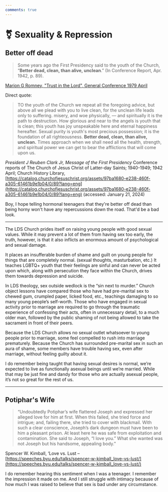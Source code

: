 ```yaml
---
comments: true
---
```

# ⚧️ Sexuality & Repression

## Better off dead

>Some years ago the First Presidency said to the youth of the Church, “**Better dead, clean, than alive, unclean**.” (In Conference Report, Apr. 1942, p. 89).

[Marion G Romney, "Trust in the Lord", General Conference 1979 April](https://www.churchofjesuschrist.org/study/general-conference/1979/04/trust-in-the-lord?lang=eng&id=p31#p31)

Direct quote:
>TO the youth of the Church we repeat all the foregoing advice, but above all we plead with you to live clean, for the unclean life leads only to suffering. misery, and woe physically, — and spiritually it is the path to destruction. How glorious and near to the angels is youth that is clean; this youth has joy unspeakable here and eternal happiness hereafter. Sexual purity is youth's most precious possession; it is the foundation of all righteousness. **Better dead, clean, than alive, unclean.** Times approach when we shall need all the health, strength, and spiritual power we can get to bear the afflictions that will come upon us.

*President J Reuben Clark Jr, Message of the First Presidency*
Conference reports of The Church of Jesus Christ of Latter-day Saints; 1940-1949; 1942 April; Church History Library, [https://catalog.churchofjesuschrist.org/assets/97ba1680-e238-460f-a305-61461b9e1b04/0/89?lang=eng](https://catalog.churchofjesuschrist.org/assets/97ba1680-e238-460f-a305-61461b9e1b04/0/89?lang=eng) (accessed: January 21, 2024)

Boy, I hope telling hormonal teenagers that they're better off dead than being horny won't have any repercussions down the road. That'd be a bad look.

---

The LDS Church prides itself on raising young people with good sexual values. While it may prevent a lot of them from having sex too early, the truth, however, is that it also inflicts an enormous amount of psychological and sexual damage.

It places an insufferable burden of shame and guilt on young people for things that are completely normal. (sexual thoughts, masturbation, etc.) It teaches LGBTQ+ youth that their feelings are sinful and can never be acted upon which, along with persecution they face within the Church, drives them towards depression and suicide.

In LDS theology, sex outside wedlock is the “sin next to murder.” Church object lessons have compared those who have had pre-marital sex to chewed gum, crumpled paper, licked food, etc., teachings damaging to so many young people’s self-worth. Those who have engaged in sexual activity prior to marriage are required to go through the traumatic experience of confessing their acts, often in unnecessary detail, to a much older man, followed by the public shaming of not being allowed to take the sacrament in front of their peers.

Because the LDS Church allows no sexual outlet whatsoever to young people prior to marriage, some feel compelled to rush into marriage prematurely. Because the Church has surrounded pre-marital sex in such an aura of shame, some members have trouble having sex, even after marriage, without feeling guilty about it.

I do remember being taught that having sexual desires is normal, we’re expected to live as functionally asexual beings until we’re married. While that may be just fine and dandy for those who are actually asexual people, it’s not so great for the rest of us.

---

## Potiphar's Wife

> “Undoubtedly Potiphar’s wife flattered Joseph and expressed her alleged love for him at first. When this failed, she tried force and intrigue; and, failing there, she tried to cover with blackmail. With such a clear conscience, Joseph’s dark dungeon must have been to him a pleasant prison. At least here he was safe from exploitation and contamination. She said to Joseph, “I love you.” What she wanted was not Joseph but his handsome, appealing body."

Spencer W. Kimball, ‘Love vs. Lust – [https://speeches.byu.edu/talks/spencer-w-kimball_love-vs-lust/](https://speeches.byu.edu/talks/spencer-w-kimball_love-vs-lust/)

I do remember hearing this sentiment when I was a teenager. I remember the impression it made on me. And I still struggle with intimacy because of how much I was raised to believe that sex is bad under any circumstance.

